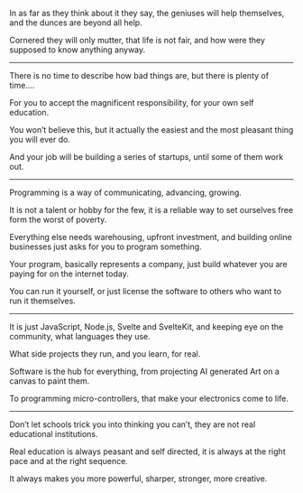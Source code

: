 In as far as they think about it they say,
the geniuses will help themselves, and the dunces are beyond all help.

Cornered they will only mutter, that life is not fair,
and how were they supposed to know anything anyway.

---

There is no time to describe how bad things are,
but there is plenty of time….

For you to accept the magnificent responsibility,
for your own self education.

You won’t believe this,
but it actually the easiest and the most pleasant thing you will ever do.

And your job will be building a series of startups,
until some of them work out.

---

Programming is a way of communicating,
advancing, growing.

It is not a talent or hobby for the few,
it is a reliable way to set ourselves free form the worst of poverty.

Everything else needs warehousing, upfront investment,
and building online businesses just asks for you to program something.

Your program, basically represents a company,
just build whatever you are paying for on the internet today.

You can run it yourself,
or just license the software to others who want to run it themselves.

---

It is just JavaScript, Node.js, Svelte and SvelteKit,
and keeping eye on the community, what languages they use.

What side projects they run,
and you learn, for real.

Software is the hub for everything,
from projecting AI generated Art on a canvas to paint them.

To programming micro-controllers,
that make your electronics come to life.

---

Don’t let schools trick you into thinking you can’t,
they are not real educational institutions.

Real education is always peasant and self directed,
it is always at the right pace and at the right sequence.

It always makes you more powerful,
sharper, stronger, more creative.
